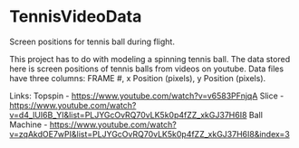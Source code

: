 # TennisVideoData
Screen positions for tennis ball during flight.

This project has to do with modeling a spinning tennis ball. The data stored here is screen positions of tennis balls from videos on youtube. Data files have three columns: FRAME #, x Position (pixels), y Position (pixels).

Links:
Topspin - https://www.youtube.com/watch?v=v6583PFnjqA
Slice - https://www.youtube.com/watch?v=d4_lUI6B_YI&list=PLJYGcOvRQ70vLK5k0p4fZZ_xkGJ37H6I8
Ball Machine - https://www.youtube.com/watch?v=zqAkdOE7wPI&list=PLJYGcOvRQ70vLK5k0p4fZZ_xkGJ37H6I8&index=3
